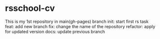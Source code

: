 # rsschool-cv
This is my 1st repository in main(gh-pages) branch
init: start first rs task
feat: add new branch
fix: change the name of the repository 
refactor: apply for updated version 
docs: update previous branch

